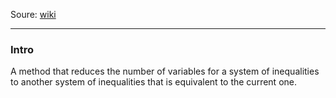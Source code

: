 Soure: [wiki](https://en.wikipedia.org/wiki/Fourier%E2%80%93Motzkin_elimination)

---
### **Intro**

A method that reduces the number of variables for a system of inequalities to another system of inequalities that is equivalent to the current one. 